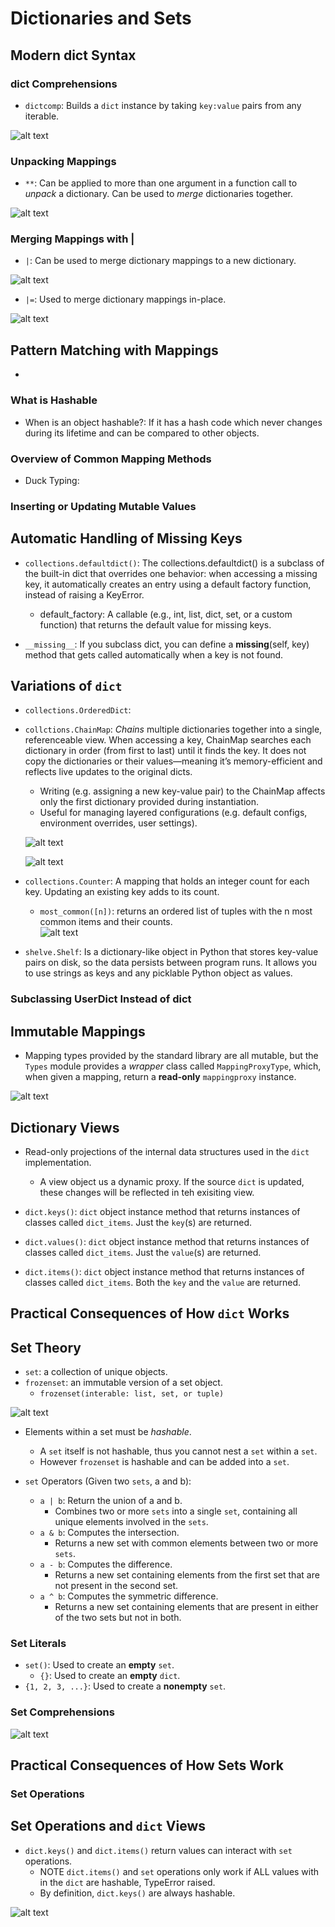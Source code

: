 # Dictionaries and Sets

## Modern dict Syntax

### dict Comprehensions

- `dictcomp`: Builds a `dict` instance by taking `key:value` pairs from any iterable. 

![alt text](image.png)

### Unpacking Mappings

- `**`: Can be applied to more than one argument in a function call to *unpack* a dictionary. Can be used to *merge* dictionaries together.

![alt text](image-1.png)

### Merging Mappings with |

- `|`: Can be used to merge dictionary mappings to a new dictionary. 

![alt text](image-2.png)

- `|=`: Used to merge dictionary mappings in-place.

![alt text](image-3.png)


## Pattern Matching with Mappings

- 

### What is Hashable

- When is an object hashable?: If it has a hash code which never changes during its lifetime and can be compared to other objects.


### Overview of Common Mapping Methods

- Duck Typing: 

### Inserting or Updating Mutable Values

## Automatic Handling of Missing Keys

- `collections.defaultdict()`: The collections.defaultdict() is a subclass of the built-in dict that overrides one behavior: when accessing a missing key, it automatically creates an entry using a default factory function, instead of raising a KeyError.
    - default_factory: A callable (e.g., int, list, dict, set, or a custom function) that returns the default value for missing keys.

- `__missing__`: If you subclass dict, you can define a __missing__(self, key) method that gets called automatically when a key is not found.

## Variations of `dict`

- `collections.OrderedDict`: 

- `collctions.ChainMap`: *Chains* multiple dictionaries together into a single, referenceable view. When accessing a key, ChainMap searches each dictionary in order (from first to last) until it finds the key. It does not copy the dictionaries or their values—meaning it’s memory-efficient and reflects live updates to the original dicts.
    - Writing (e.g. assigning a new key-value pair) to the ChainMap affects only the first dictionary provided during instantiation.
    - Useful for managing layered configurations (e.g. default configs, environment overrides, user settings).

    ![alt text](image-4.png)

    ![alt text](image-5.png)

- `collections.Counter`: A mapping that holds an integer count for each key. Updating an existing key adds to
its count.
    - `most_common([n])`: returns an ordered list of tuples with the n most common items and their counts.  
    ![alt text](image-6.png)


- `shelve.Shelf`: Is a dictionary-like object in Python that stores key-value pairs on disk, so the data persists between program runs. It allows you to use strings as keys and any picklable Python object as values.


### Subclassing UserDict Instead of dict   


## Immutable Mappings

- Mapping types provided by the standard library are all mutable, but the `Types` module provides a *wrapper* class called `MappingProxyType`, which, when given a mapping, return a **read-only** `mappingproxy` instance. 

![alt text](image-7.png)

## Dictionary Views

- Read-only projections of the internal data structures used in the `dict` implementation.
    - A view object us a dynamic proxy. If the source `dict` is updated, these changes will be reflected in teh exisiting view. 

- `dict.keys()`: `dict` object instance method that returns instances of classes called `dict_items`. Just the `key`(s) are returned.
- `dict.values()`: `dict` object instance method that returns instances of classes called `dict_items`. Just the `value`(s) are returned.
- `dict.items()`: `dict` object instance method that returns instances of classes called `dict_items`. Both the `key` and the `value` are returned.
     

## Practical Consequences of How `dict` Works

## Set Theory

- `set`: a collection of unique objects.
- `frozenset`: an immutable version of a set object.
    - `frozenset(interable: list, set, or tuple)`

![alt text](image-8.png)

- Elements within a set must be *hashable*.
    - A `set` itself is not hashable, thus you cannot nest a `set` within a `set`.
    - However `frozenset` is hashable and can be added into a `set`. 

- `set` Operators (Given two `sets`, a and b):
    - `a | b`: Return the union of a and b.
        - Combines two or more `sets` into a single `set`, containing all unique elements involved in the `sets`.
    - `a & b`: Computes the intersection.
        - Returns a new set with common elements between two or more `sets`.
    - `a - b`: Computes the difference.
        - Returns a new set containing elements from the first set that are not present in the second set.
    - `a ^ b`: Computes the symmetric difference.
        - Returns a new set containing elements that are present in either of the two sets but not in both.

### Set Literals

- `set()`: Used to create an **empty** `set`.
    - `{}`: Used to create an **empty** `dict`.
- `{1, 2, 3, ...}`: Used to create a **nonempty** `set`.

### Set Comprehensions

![alt text](image-9.png)

## Practical Consequences of How Sets Work

### Set Operations

## Set Operations and `dict` Views

- `dict.keys()` and `dict.items()` return values can interact with `set` operations.
    - NOTE `dict.items()` and `set` operations only work if ALL values with in the `dict` are hashable, TypeError raised.
    - By definition, `dict.keys()` are always hashable.

![alt text](image-10.png)


